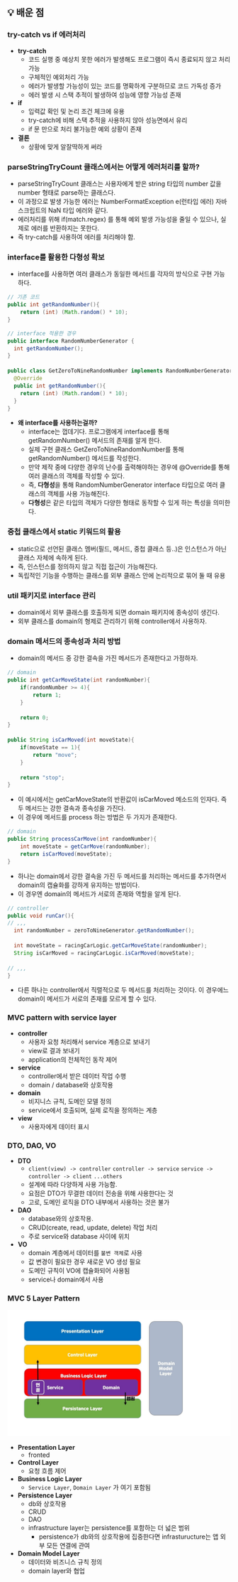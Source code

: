 ## 💡 배운 점

### try-catch vs if 에러처리
- **try-catch**
  - 코드 실행 중 예상치 못한 에러가 발생해도 프로그램이 즉시 종료되지 않고 처리 가능
  - 구체적인 예외처리 가능
  - 에러가 발생할 가능성이 있는 코드를 명확하게 구분하므로 코드 가독성 증가
  - 에러 발생 시 스택 추적이 발생하여 성능에 영향 가능성 존재
- **if**
  - 입력값 확인 및 논리 조건 체크에 유용
  - try-catch에 비해 스택 추적을 사용하지 않아 성능면에서 유리
  - if 문 만으로 처리 불가능한 예외 상황이 존재
- **결론**
  - 상황에 맞게 알잘딱하게 써라

### parseStringTryCount 클래스에서는  어떻게 에러처리를 할까?
- parseStringTryCount 클래스는 사용자에게 받은 string 타입의 number 값을 number 형태로 parse하는 클래스다.
- 이 과정으로 발생 가능한 에러는 NumberFormatException e(런타입 에러) 자바스크립트의 NaN 타입 에러와 같다.
- 에러처리를 위해 if(match.regex) 를 통해 예외 발생 가능성을 줄일 수 있으나, 실제로 에러를 반환하지는 못한다.
- 즉 try-catch를 사용하여 에러를 처리해야 함.

### interface를 활용한 다형성 확보
- interface를 사용하면 여러 클래스가 동일한 메서드를 각자의 방식으로 구현 가능하다.
```java
// 기존 코드
public int getRandomNumber(){
    return (int) (Math.random() * 10); 
}
```
```java
// interface 적용한 경우
public interface RandomNumberGenerator {
  int getRandomNumber();
}

public class GetZeroToNineRandomNumber implements RandomNumberGenerator{
  @Override
  public int getRandomNumber(){
    return (int) (Math.random() * 10);
  }
}
```
- **왜 interface를 사용하는걸까?**
  - interface는 껍데기다. 프로그램에게 interface를 통해 getRandomNumber() 메서드의 존재를 알게 한다.
  - 실제 구현 클래스 GetZeroToNineRandomNumber를 통해 getRandomNumber() 메서드를 작성한다.
  - 만약 제작 중에 다양한 경우의 난수를 출력해야하는 경우에 @Override를 통해 여러 클래스의 객체를 작성할 수 있다.
  - 즉, **다형성**을 통해 RandomNumberGenerator interface 타입으로 여러 클래스의 객체를 사용 가능해진다.
  - **다형성**은 같은 타입의 객체가 다양한 형태로 동작할 수 있게 하는 특성을 의미한다.

### 중첩 클래스에서 static 키워드의 활용
- static으로 선언된 클래스 멤버(필드, 메서드, 중첩 클래스 등..)은 인스턴스가 아닌 클래스 자체에 속하게 된다.
- 즉, 인스턴스를 정의하지 않고 직접 접근이 가능해진다.
- 독립적인 기능을 수행하는 클래스를 외부 클래스 안에 논리적으로 묶어 둘 때 유용

### util 패키지로 interface 관리
- domain에서 외부 클래스를 호출하게 되면 domain 패키지에 종속성이 생긴다.
- 외부 클래스를 domain의 형제로 관리하기 위해 controller에서 사용하자.

### domain 메서드의 종속성과 처리 방법
- domain의 메서드 중 강한 결속을 가진 메서드가 존재한다고 가정하자.
```java
// domain
public int getCarMoveState(int randomNumber){
    if(randomNumber >= 4){
        return 1;
    }

    return 0;
}

public String isCarMoved(int moveState){
    if(moveState == 1){
        return "move";
    }

    return "stop";
}
```
- 이 예시에서는 getCarMoveState의 반환값이 isCarMoved 메소드의 인자다. 즉 두 메서드는 강한 결속과 종속성을 가진다.
- 이 경우에 메서드를 process 하는 방법은 두 가지가 존재한다.
```java
// domain
public String processCarMove(int randomNumber){
    int moveState = getCarMove(randomNumber);
    return isCarMoved(moveState);
}
```
- 하나는 domain에서 강한 결속을 가진 두 메서드를 처리하는 메서드를 추가하면서 domain의 캡슐화를 강하게 유지하는 방법이다.
- 이 경우엔 domain의 메서드가 서로의 존재와 역할을 알게 된다.
```java
// controller
public void runCar(){
// ,,,
  int randomNumber = zeroToNineGenerator.getRandomNumber();

  int moveState = racingCarLogic.getCarMoveState(randomNumber);
  String isCarMoved = racingCarLogic.isCarMoved(moveState);
  
// ,,,
}
```
- 다른 하나는 controller에서 직렬적으로 두 메서드를 처리하는 것이다. 이 경우에느 domain이 메서드가 서로의 존재를 모르게 할 수 있다.

### MVC pattern with service layer

- **controller**
  - 사용자 요청 처리해서 service 계층으로 보내기
  - view로 결과 보내기
  - application의 전체적인 동작 제어
- **service**
  - controller에서 받은 데이터 작업 수행
  - domain / database와 상호작용
- **domain**
  - 비지니스 규칙, 도메인 모델 정의
  - service에서 호출되며, 실제 로직을 정의하는 계층
- **view**
  - 사용자에게 데이터 표시

### DTO, DAO, VO
- **DTO**
  - `client(view) -> controller`
    `controller -> service`
    `service -> controller -> client` `...others`
  - 설계에 따라 다양하게 사용 가능함.
  - 요점은 DTO가 무결한 데이터 전송을 위해 사용한다는 것
  - 고로, 도메인 로직을 DTO 내부에서 사용하는 것은 불가
- **DAO**
  - database와의 상호작용. 
  - CRUD(create, read, update, delete) 작업 처리
  - 주로 service와 database 사이에 위치
- **VO**
  - domain 계층에서 데이터를 `불변 객체`로 사용
  - 값 변경이 필요한 경우 새로운 VO 생성 필요
  - 도메인 규칙이 VO에 캡슐화되어 사용됨
  - service나 domain에서 사용

### MVC 5 Layer Pattern
![5계층아키텍쳐](5-layer.png)

- **Presentation Layer**
  - fronted
- **Control Layer**
  - 요청 흐름 제어
- **Business Logic Layer**
  - `Service Layer`, `Domain Layer` 가 여기 포함됨
- **Persistence Layer**
  - db와 상호작용 
  - CRUD
  - DAO
  - infrastructure layer는 persistence를 포함하는 더 넓은 범위
    - persistence가 db와의 상호작용에 집중한다면 infrasturucture는 앱 외부 모든 연결에 관여
- **Domain Model Layer**
  - 데이터와 비즈니스 규칙 정의
  - domain layer와 협업